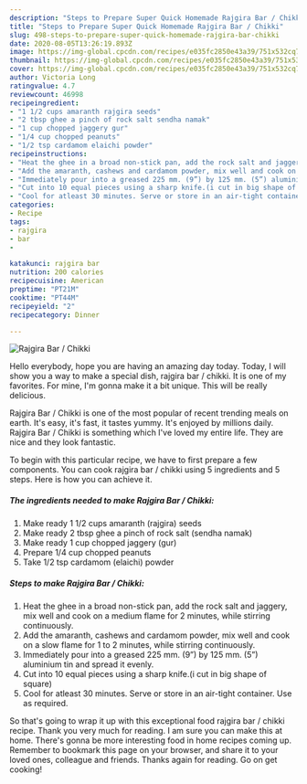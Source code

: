 ```yaml
---
description: "Steps to Prepare Super Quick Homemade Rajgira Bar / Chikki"
title: "Steps to Prepare Super Quick Homemade Rajgira Bar / Chikki"
slug: 498-steps-to-prepare-super-quick-homemade-rajgira-bar-chikki
date: 2020-08-05T13:26:19.893Z
image: https://img-global.cpcdn.com/recipes/e035fc2850e43a39/751x532cq70/rajgira-bar-chikki-recipe-main-photo.jpg
thumbnail: https://img-global.cpcdn.com/recipes/e035fc2850e43a39/751x532cq70/rajgira-bar-chikki-recipe-main-photo.jpg
cover: https://img-global.cpcdn.com/recipes/e035fc2850e43a39/751x532cq70/rajgira-bar-chikki-recipe-main-photo.jpg
author: Victoria Long
ratingvalue: 4.7
reviewcount: 46998
recipeingredient:
- "1 1/2 cups amaranth rajgira seeds"
- "2 tbsp ghee a pinch of rock salt sendha namak"
- "1 cup chopped jaggery gur"
- "1/4 cup chopped peanuts"
- "1/2 tsp cardamom elaichi powder"
recipeinstructions:
- "Heat the ghee in a broad non-stick pan, add the rock salt and jaggery, mix well and cook on a medium flame for 2 minutes, while stirring continuously."
- "Add the amaranth, cashews and cardamom powder, mix well and cook on a slow flame for 1 to 2 minutes, while stirring continuously."
- "Immediately pour into a greased 225 mm. (9”) by 125 mm. (5”) aluminium tin and spread it evenly."
- "Cut into 10 equal pieces using a sharp knife.(i cut in big shape of square)"
- "Cool for atleast 30 minutes. Serve or store in an air-tight container. Use as required."
categories:
- Recipe
tags:
- rajgira
- bar
- 

katakunci: rajgira bar  
nutrition: 200 calories
recipecuisine: American
preptime: "PT21M"
cooktime: "PT44M"
recipeyield: "2"
recipecategory: Dinner

---
```



![Rajgira Bar / Chikki](https://img-global.cpcdn.com/recipes/e035fc2850e43a39/751x532cq70/rajgira-bar-chikki-recipe-main-photo.jpg)

Hello everybody, hope you are having an amazing day today. Today, I will show you a way to make a special dish, rajgira bar / chikki. It is one of my favorites. For mine, I'm gonna make it a bit unique. This will be really delicious.



Rajgira Bar / Chikki is one of the most popular of recent trending meals on earth. It's easy, it's fast, it tastes yummy. It's enjoyed by millions daily. Rajgira Bar / Chikki is something which I've loved my entire life. They are nice and they look fantastic.


To begin with this particular recipe, we have to first prepare a few components. You can cook rajgira bar / chikki using 5 ingredients and 5 steps. Here is how you can achieve it.

<!--inarticleads1-->

##### The ingredients needed to make Rajgira Bar / Chikki:

1. Make ready 1 1/2 cups amaranth (rajgira) seeds
1. Make ready 2 tbsp ghee a pinch of rock salt (sendha namak)
1. Make ready 1 cup chopped jaggery (gur)
1. Prepare 1/4 cup chopped peanuts
1. Take 1/2 tsp cardamom (elaichi) powder




<!--inarticleads2-->

##### Steps to make Rajgira Bar / Chikki:

1. Heat the ghee in a broad non-stick pan, add the rock salt and jaggery, mix well and cook on a medium flame for 2 minutes, while stirring continuously.
1. Add the amaranth, cashews and cardamom powder, mix well and cook on a slow flame for 1 to 2 minutes, while stirring continuously.
1. Immediately pour into a greased 225 mm. (9”) by 125 mm. (5”) aluminium tin and spread it evenly.
1. Cut into 10 equal pieces using a sharp knife.(i cut in big shape of square)
1. Cool for atleast 30 minutes. Serve or store in an air-tight container. Use as required.




So that's going to wrap it up with this exceptional food rajgira bar / chikki recipe. Thank you very much for reading. I am sure you can make this at home. There's gonna be more interesting food in home recipes coming up. Remember to bookmark this page on your browser, and share it to your loved ones, colleague and friends. Thanks again for reading. Go on get cooking!
